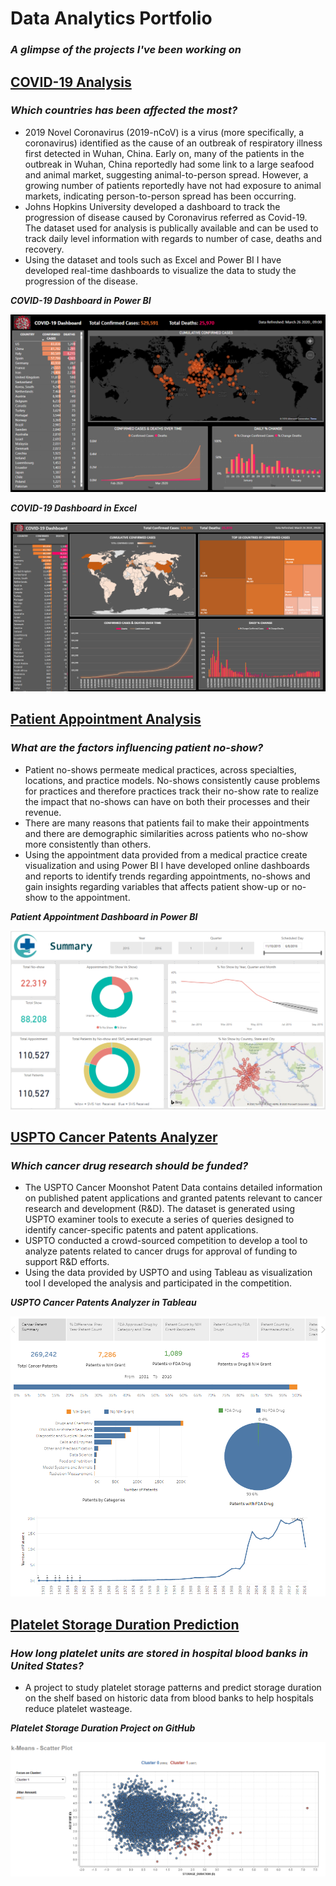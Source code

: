 # Data Analytics Portfolio
### *A glimpse of the projects I've been working on*  


## [**COVID-19 Analysis**](https://community.powerbi.com/t5/Data-Stories-Gallery/COVID-19-Dashboard/td-p/1121420)
### *Which countries has been affected the most?* 
- 2019 Novel Coronavirus (2019-nCoV) is a virus (more specifically, a coronavirus) identified as the cause of an outbreak of respiratory illness first detected in Wuhan, China. Early on, many of the patients in the outbreak in Wuhan, China reportedly had some link to a large seafood and animal market, suggesting animal-to-person spread. However, a growing number of patients reportedly have not had exposure to animal markets, indicating person-to-person spread has been occurring. 
- Johns Hopkins University developed a dashboard to track the progression of disease caused by Coronavirus referred as Covid-19. The dataset used for analysis is publically available and can be used to track daily level information with regards to number of case, deaths and recovery. 
- Using the dataset and tools such as Excel and Power BI I have developed real-time dashboards to visualize the data to study the progression of the disease.

***COVID-19 Dashboard in Power BI***

![Image of COVID-19 Dashboard Power BI](images/COVID-19%20%20Dashboard%20Power%20BI.png)

***COVID-19 Dashboard in Excel***

![Image of COVID-19 Dashboard Excel](images/COVID-19%20%20Dashboard%20Excel.png)


## [**Patient Appointment Analysis**](https://community.powerbi.com/t5/Data-Stories-Gallery/Patient-Appointment-Analysis/td-p/1118754)
### *What are the factors influencing patient no-show?* 
- Patient no-shows permeate medical practices, across specialties, locations, and practice models. No-shows consistently cause problems for practices and therefore practices track their no-show rate to realize the impact that no-shows can have on both their processes and their revenue. 
- There are many reasons that patients fail to make their appointments and there are demographic similarities across patients who no-show more consistently than others. 
- Using the appointment data provided from a medical practice create visualization and using Power BI I have developed online dashboards and reports to identify trends regarding appointments, no-shows and gain insights regarding variables that affects patient show-up or no-show to the appointment.


***Patient Appointment Dashboard in Power BI***

![Image of Patient Appointment Dashboard](images/PA%20Dashboard%20Image.png)


## [**USPTO Cancer Patents Analyzer**](https://public.tableau.com/views/USPTO_Cancer_MoonShot_Challenge_2016/Story1?:display_count=y&:origin=viz_share_link)
### *Which cancer drug research should be funded?* 
- The USPTO Cancer Moonshot Patent Data contains detailed information on published patent applications and granted patents relevant to cancer research and development (R&D). The dataset is generated using USPTO examiner tools to execute a series of queries designed to identify cancer-specific patents and patent applications. 
- USPTO conducted a crowd-sourced competition to develop a tool to analyze patents related to cancer drugs for approval of funding to support R&D efforts.
- Using the data provided by USPTO and using Tableau as visualization tool I developed the analysis and participated in the competition. 


***USPTO Cancer Patents Analyzer in Tableau***

![Image of USPTO Cancer Patents Analyzer](images/USPTO%20Cancer%20Drug%20Patents%20Analyzer%20Tableau.png)


## [**Platelet Storage Duration Prediction**](https://github.com/S-A-Khan/Platelet-Storage-Duration-Prediction)
### *How long platelet units are stored in hospital blood banks in United States?* 
- A project to study platelet storage patterns and predict storage duration on the shelf based on historic data from blood banks to help hospitals reduce platelet wasteage.


***Platelet Storage Duration Project on GitHub***

![Image of Platelet Storage Duration Project](images/K-mean%20Scatterplot.png)
